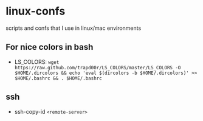 # linux-confs
scripts and confs that I use in linux/mac environments

## For nice colors in bash
* LS_COLORS: `wget https://raw.github.com/trapd00r/LS_COLORS/master/LS_COLORS -O $HOME/.dircolors && echo 'eval $(dircolors -b $HOME/.dircolors)' >> $HOME/.bashrc && . $HOME/.bashrc`

## ssh
*  ssh-copy-id `<remote-server>`
